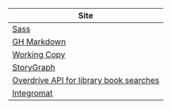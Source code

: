 | Site |
|---|
|[Sass](https://www.scalablecss.com/sass-in-2020)|
|[GH Markdown](https://guides.github.com/features/mastering-markdown/) |
| [Working Copy](https://workingcopyapp.com/) |
| [StoryGraph](https://app.thestorygraph.com/) |
| [Overdrive API for library book searches](https://developer.overdrive.com/apis/search) |
|  [Integromat](https://www.integromat.com/en) |
